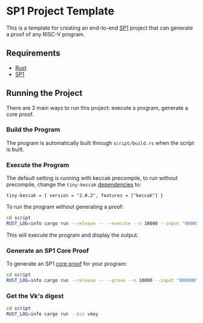 # SP1 Project Template

This is a template for creating an end-to-end [SP1](https://github.com/succinctlabs/sp1) project
that can generate a proof of any RISC-V program.

## Requirements

- [Rust](https://rustup.rs/)
- [SP1](https://docs.succinct.xyz/docs/sp1/getting-started/install)

## Running the Project

There are 3 main ways to run this project: execute a program, generate a core proof.

### Build the Program

The program is automatically built through `script/build.rs` when the script is built.

### Execute the Program

The default setting is running with keccak precompile, to run without precompile, change the `tiny-keccak` [dependencies](./Cargo.toml) to:

`tiny-keccak = { version = "2.0.2", features = ["keccak"] }`

To run the program without generating a proof:

```sh
cd script
RUST_LOG=info cargo run --release -- --execute --n 10000 --input "000000" //对0x000000 执行10000次keccak
```

This will execute the program and display the output.

### Generate an SP1 Core Proof

To generate an SP1 [core proof](https://docs.succinct.xyz/docs/sp1/generating-proofs/proof-types#core-default) for your program:

```sh
cd script
RUST_LOG=info cargo run --release -- --prove --n 10000 --input "000000" //对0x000000 执行10000次keccak
```

### Get the Vk's digest

```sh
cd script
RUST_LOG=info cargo run --bin vkey
```
